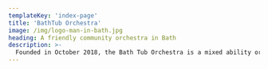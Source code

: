 ```yaml
---
templateKey: 'index-page'
title: 'BathTub Orchestra'
image: /img/logo-man-in-bath.jpg
heading: A friendly community orchestra in Bath
description: >-
  Founded in October 2018, the Bath Tub Orchestra is a mixed ability orchestra that plays all kinds of music from pop songs, jazz, blues, film soundtracks and classical favourites.
---
```

